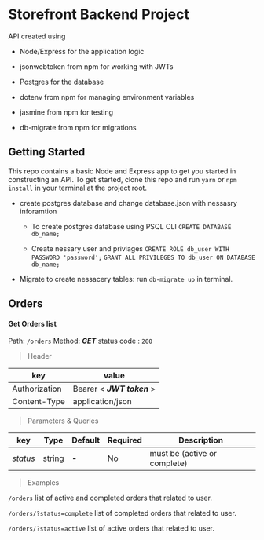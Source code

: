 # Storefront Backend Project

API created using

- Node/Express for the application logic

- jsonwebtoken from npm for working with JWTs

- Postgres for the database

- dotenv from npm for managing environment variables

- jasmine from npm for testing

- db-migrate from npm for migrations

## Getting Started

This repo contains a basic Node and Express app to get you started in constructing an API. To get started, clone this repo and run
`yarn` or `npm install` in your terminal at the project root.

- create postgres database and change database.json with nessasry inforamtion

  - To create postgres database using PSQL CLI
    `CREATE DATABASE db_name;`

  - Create nessary user and priviages
    `CREATE ROLE db_user WITH PASSWORD 'password';`
    `GRANT ALL PRIVILEGES TO db_user ON DATABASE db_name;`

- Migrate to create nessacery tables:
  run `db-migrate up` in terminal.

## Orders

#### Get Orders list

Path: `/orders`
Method: **_GET_**
status code : `200`

> Header

| key           | value                      |
| ------------- | -------------------------- |
| Authorization | Bearer < **_JWT token_** > |
| Content-Type  | application/json           |

> Parameters & Queries

| key      | Type   | Default | Required | Description                  |
| -------- | ------ | ------- | -------- | ---------------------------- |
| _status_ | string | **-**   | No       | must be (active or complete) |

> Examples

`/orders`
list of active and completed orders that related to user.

`/orders/?status=complete`
list of completed orders that related to user.

`/orders/?status=active`
list of active orders that related to user.
